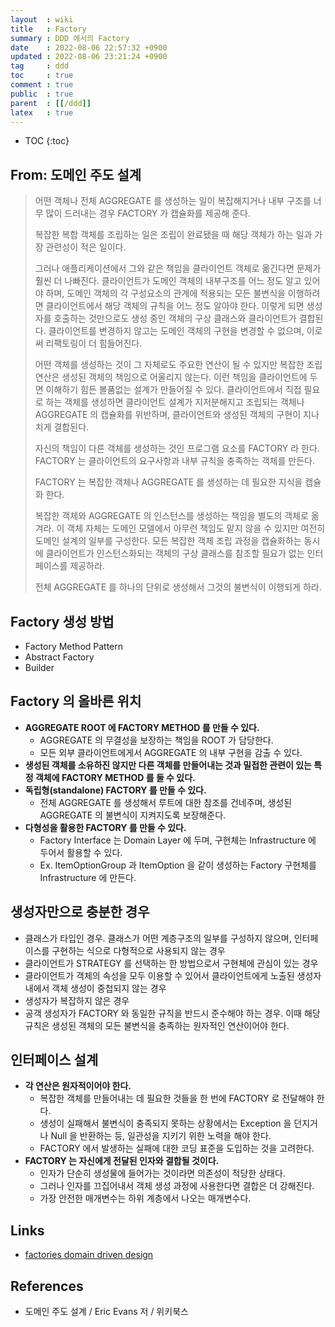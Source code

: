 ```yaml
---
layout  : wiki
title   : Factory
summary : DDD 에서의 Factory
date    : 2022-08-06 22:57:32 +0900
updated : 2022-08-06 23:21:24 +0900
tag     : ddd
toc     : true
comment : true
public  : true
parent  : [[/ddd]]
latex   : true
---
```

* TOC
{:toc}

## From: 도메인 주도 설계

> 어떤 객체나 전체 AGGREGATE 를 생성하는 일이 복잡해지거나 내부 구조를 너무 많이 드러내는 경우 FACTORY 가 캡슐화를 제공해 준다.
>
> 복잡한 복합 객체를 조립하는 일은 조립이 완료됐을 때 해당 객체가 하는 일과 가장 관련성이 적은 일이다.
> 
> 그러나 애플리케이션에서 그와 같은 책임을 클라이언트 객체로 옮긴다면 문제가 훨씬 더 나빠진다. 클라이언트가 도메인 객체의 내부구조를 어느 정도 알고 있어야 하며, 도메인 객체의 각 구성요소의 관계에 적용되는 모든 불변식을 이행하려면 클라이언트에서 해당 객체의 규칙을 어느 정도 알아야 한다. 이렇게 되면 생성자를 호출하는 것만으로도 생성 중인 객체의 구상 클래스와 클라이언트가 결합된다. 클라이언트를 변경하지 않고는 도메인 객체의 구현을 변경할 수 없으며, 이로써 리팩토링이 더 힘들어진다.
> 
> 어떤 객체를 생성하는 것이 그 자체로도 주요한 연산이 될 수 있지만 복잡한 조립 연산은 생성된 객체의 책임으로 어울리지 않는다. 이런 책임을 클라이언트에 두면 이해하기 힘든 볼품없는 설계가 만들어질 수 있다. 클라이언트에서 직접 필요로 하는 객체를 생성하면 클라이언트 설계가 지저분해지고 조립되는 객체나 AGGREGATE 의 캡슐화를 위반하며, 클라이언트와 생성된 객체의 구현이 지나치게 결합된다.
> 
> 자신의 책임이 다른 객체를 생성하는 것인 프로그램 요소를 FACTORY 라 한다. FACTORY 는 클라이언트의 요구사항과 내부 규칙을 충족하는 객체를 만든다.
> 
> FACTORY 는 복잡한 객체나 AGGREGATE 를 생성하는 데 필요한 지식을 캡슐화 한다.
> 
> 복잡한 객체와 AGGREGATE 의 인스턴스를 생성하는 책임을 별도의 객체로 옮겨라. 이 객체 자체는 도메인 모델에서 아무런 책임도 맡지 않을 수 있지만 여전히 도메인 설계의 일부를 구성한다. 모든 복잡한 객체 조립 과정을 캡슐화하는 동시에 클라이언트가 인스턴스화되는 객체의 구상 클래스를 참조할 필요가 없는 인터페이스를 제공하라. 
> 
> 전체 AGGREGATE 를 하나의 단위로 생성해서 그것의 불변식이 이행되게 하라.

## Factory 생성 방법

- Factory Method Pattern
- Abstract Factory
- Builder

## Factory 의 올바른 위치

- __AGGREGATE ROOT 에 FACTORY METHOD 를 만들 수 있다.__
  - AGGREGATE 의 무결성을 보장하는 책임을 ROOT 가 담당한다.
  - 모든 외부 클라이언트에게서 AGGREGATE 의 내부 구현을 감출 수 있다.
- __생성된 객체를 소유하진 않지만 다른 객체를 만들어내는 것과 밀접한 관련이 있는 특정 객체에 FACTORY METHOD 를 둘 수 있다.__
- __독립형(standalone) FACTORY 를 만들 수 있다.__
  - 전체 AGGREGATE 를 생성해서 루트에 대한 참조를 건네주며, 생성된 AGGREGATE 의 불변식이 지켜지도록 보장해준다.
- __다형성을 활용한 FACTORY 를 만들 수 있다.__
  - Factory Interface 는 Domain Layer 에 두며, 구현체는 Infrastructure 에 두어서 활용할 수 있다.
  - Ex. ItemOptionGroup 과 ItemOption 을 같이 생성하는 Factory 구현체를 Infrastructure 에 만든다. 

## 생성자만으로 충분한 경우

- 클래스가 타입인 경우. 클래스가 어떤 계층구조의 일부를 구성하지 않으며, 인터페이스를 구현하는 식으로 다형적으로 사용되지 않는 경우
- 클라이언트가 STRATEGY 를 선택하는 한 방법으로서 구현체에 관심이 있는 경우
- 클라이언트가 객체의 속성을 모두 이용할 수 있어서 클라이언트에게 노출된 생성자 내에서 객체 생성이 중첩되지 않는 경우
- 생성자가 복잡하지 않은 경우
- 공객 생성자가 FACTORY 와 동일한 규칙을 반드시 준수해야 하는 경우. 이때 해당 규칙은 생성된 객체의 모든 불변식을 충족하는 원자적인 연산이어야 한다.

## 인터페이스 설계

- __각 연산은 원자적이어야 한다.__
  - 복잡한 객체를 만들어내는 데 필요한 것들을 한 번에 FACTORY 로 전달해야 한다.
  - 생성이 실패해서 불변식이 충족되지 못하는 상황에서는 Exception 을 던지거나 Null 을 반환하는 등, 일관성을 지키기 위한 노력을 해야 한다.
  - FACTORY 에서 발생하는 실패에 대한 코딩 표준을 도입하는 것을 고려한다.
- __FACTORY 는 자신에게 전달된 인자와 결합될 것이다.__
  - 인자가 단순히 생성물에 들어가는 것이라면 의존성이 적당한 상태다.
  - 그러나 인자를 끄집어내서 객체 생성 과정에 사용한다면 결합은 더 강해진다.
  - 가장 안전한 매개변수는 하위 계층에서 나오는 매개변수다.

## Links

- [factories domain driven design](https://www.culttt.com/2014/12/24/factories-domain-driven-design/)

## References

- 도메인 주도 설계 / Eric Evans 저 / 위키북스